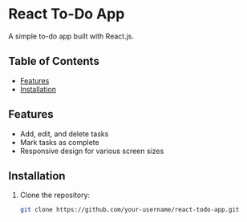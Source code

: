 # React To-Do App

A simple to-do app built with React.js.

## Table of Contents

- [Features](#features)
- [Installation](#installation)

## Features

- Add, edit, and delete tasks
- Mark tasks as complete
- Responsive design for various screen sizes

## Installation

1. Clone the repository:

   ```bash
   git clone https://github.com/your-username/react-todo-app.git
   ```
